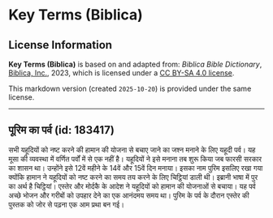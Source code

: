 # Key Terms (Biblica)

## License Information

**Key Terms (Biblica)** is based on and adapted from: _Biblica Bible Dictionary_, [Biblica, Inc.](https://www.biblica.com/), 2023, which is licensed under a [CC BY-SA 4.0 license](https://creativecommons.org/licenses/by-sa/4.0/legalcode.en).

This markdown version (created `2025-10-20`) is provided under the same license.



--------------------------------

## पूरिम का पर्व (id: 183417)

सभी यहूदियों को नष्ट करने की हामान की योजना से बचाए जाने का जश्न मनाने के लिए यहूदी पर्व। यह मूसा की व्यवस्था में वर्णित पर्वों में से एक नहीं है। यहूदियों ने इसे मनाना तब शुरू किया जब फारसी सरकार का शासन था। उन्होंने इसे 12वें महीने के 14वें और 15वें दिन मनाया। इसका नाम पुरिम इसलिए रखा गया क्योंकि हामान ने यहूदियों को नष्ट करने का समय तय करने के लिए चिट्ठियां डाली थी। इब्रानी भाषा में पुर का अर्थ है चिट्ठियां। एस्तेर और मोर्दकै के आदेश ने यहूदियों को हामान की योजनाओं से बचाया। यह पर्व अच्छे भोजन और गरीबों को उपहार देने का एक आनंदमय समय था। पुरिम के पर्व के दौरान एस्तेर की पुस्तक को जोर से पढ़ना एक आम प्रथा बन गई।


